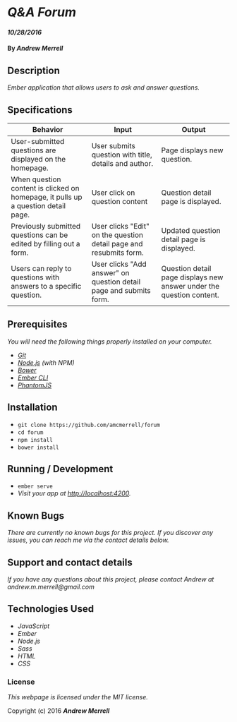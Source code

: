 # _Q&A Forum_

#### _10/28/2016_

#### By _**Andrew Merrell**_

## Description

_Ember application that allows users to ask and answer questions._

## Specifications

| Behavior         | Input         | Output         |
|------------------|---------------|----------------|
| User-submitted questions are displayed on the homepage. | User submits question with title, details and author. | Page displays new question. |
| When question content is clicked on homepage, it pulls up a question detail page. | User click on question content | Question detail page is displayed. |
| Previously submitted questions can be edited by filling out a form. | User clicks "Edit" on the question detail page and resubmits form. | Updated question detail page is displayed.
| Users can reply to questions with answers to a specific question. | User clicks "Add answer" on question detail page and submits form. | Question detail page displays new answer under the question content. |

## Prerequisites

_You will need the following things properly installed on your computer._

* _[Git](http://git-scm.com/)_
* _[Node.js](http://nodejs.org/) (with NPM)_
* _[Bower](http://bower.io/)_
* _[Ember CLI](http://ember-cli.com/)_
* _[PhantomJS](http://phantomjs.org/)_

## Installation

* `git clone https://github.com/amcmerrell/forum`
* `cd forum`
* `npm install`
* `bower install`

## Running / Development

* `ember serve`
* _Visit your app at [http://localhost:4200](http://localhost:4200)._

## Known Bugs
_There are currently no known bugs for this project. If you discover any issues, you can reach me via the contact details below._

## Support and contact details
_If you have any questions about this project, please contact Andrew at andrew.m.merrell@gmail.com_

## Technologies Used
* _JavaScript_
* _Ember_
* _Node.js_
* _Sass_
* _HTML_
* _CSS_

### License

*This webpage is licensed under the MIT license.*

Copyright (c) 2016 **_Andrew Merrell_**
